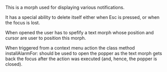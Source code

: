 This is a morph used for displaying various notifications.

It has a special ability to delete itself either when Esc is pressed, or when the focus is lost.

When opened the user has to spefify a text morph whose position and cursor are user to position this morph.

When triggered from a context menu action the class method installAlarmFor: should be used to open the popper as the text morph gets back the focus after the action was executed (and, hence, the popper is closed).